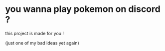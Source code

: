 # you wanna play pokemon on discord ?
this project is made for you !

(just one of my bad ideas yet again)